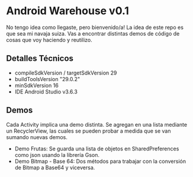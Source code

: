 # Android Warehouse v0.1
No tengo idea como llegaste, pero bienvenido/a!  La idea de este repo es que sea mi navaja suiza. Vas a encontrar distintas demos de código de cosas que voy haciendo y reutilizo.

## Detalles Técnicos
- compileSdkVersion / targetSdkVersion 29
- buildToolsVersion "29.0.2"
- minSdkVersion 16
- IDE Android Studio v3.6.3

## Demos
Cada Activity implica una demo distinta. Se agregan en una lista mediante un RecyclerView, las cuales se pueden probar a medida que se van sumando nuevas demos.

- Demo Frutas: Se guarda una lista de objetos en SharedPreferences como json usando la librería Gson.
- Demo Bitmap - Base 64: Dos métodos para trabajar con la conversión de Bitmap a Base64 y viceversa. 
